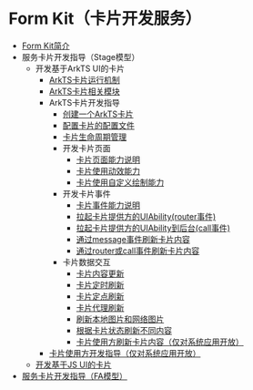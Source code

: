 # Form Kit（卡片开发服务）<!--form-kit-->
- [Form Kit简介](formkit-overview.md)
- 服务卡片开发指导（Stage模型）<!--arkts-ui-widget-stage-->
  - 开发基于ArkTS UI的卡片<!--arkts-ui-widget-->
    - [ArkTS卡片运行机制](arkts-ui-widget-working-principles.md)
    - [ArkTS卡片相关模块](arkts-ui-widget-modules.md)
    - ArkTS卡片开发指导<!--arkts-ui-widget-dev-->
      - [创建一个ArkTS卡片](arkts-ui-widget-creation.md)
      - [配置卡片的配置文件](arkts-ui-widget-configuration.md)
      - [卡片生命周期管理](arkts-ui-widget-lifecycle.md)
      - 开发卡片页面<!--arkts-ui-widget-page-->
        - [卡片页面能力说明](arkts-ui-widget-page-overview.md)
        - [卡片使用动效能力](arkts-ui-widget-page-animation.md)
        - [卡片使用自定义绘制能力](arkts-ui-widget-page-custom-drawing.md)
      - 开发卡片事件<!--arkts-ui-widget-event-->
        - [卡片事件能力说明](arkts-ui-widget-event-overview.md)
        - [拉起卡片提供方的UIAbility(router事件)](arkts-ui-widget-event-router.md)
        - [拉起卡片提供方的UIAbility到后台(call事件)](arkts-ui-widget-event-call.md)
        - [通过message事件刷新卡片内容](arkts-ui-widget-event-formextensionability.md)
        - [通过router或call事件刷新卡片内容](arkts-ui-widget-event-uiability.md)
      - 卡片数据交互<!--arkts-ui-widget-interaction-->
        - [卡片内容更新](arkts-ui-widget-interaction-overview.md)
        - [卡片定时刷新](arkts-ui-widget-update-by-time.md)
        - [卡片定点刷新](arkts-ui-widget-update-by-time-point.md)
        <!--Del-->
        - [卡片代理刷新](arkts-ui-widget-update-by-proxy.md)
        <!--DelEnd-->
        - [刷新本地图片和网络图片](arkts-ui-widget-image-update.md)
        - [根据卡片状态刷新不同内容](arkts-ui-widget-update-by-status.md)
        <!--Del--> 
        - [卡片使用方刷新卡片内容（仅对系统应用开放）](arkts-ui-widget-content-update.md)
        <!--DelEnd-->
    <!--Del--> 
    - [卡片使用方开发指导（仅对系统应用开放）](widget-host-development-guide.md)
    <!--DelEnd-->
  - [开发基于JS UI的卡片](js-ui-widget-development.md)
- [服务卡片开发指导（FA模型）](widget-development-fa.md)